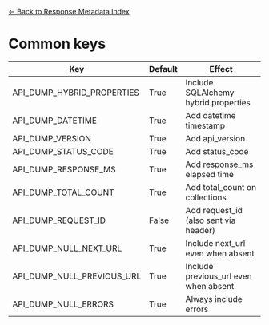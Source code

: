 [← Back to Response Metadata index](index.md)

# Common keys
Key | Default | Effect |
--- | --- | --- |
API_DUMP_HYBRID_PROPERTIES | True | Include SQLAlchemy hybrid properties |
API_DUMP_DATETIME | True | Add datetime timestamp |
API_DUMP_VERSION | True | Add api_version |
API_DUMP_STATUS_CODE | True | Add status_code |
API_DUMP_RESPONSE_MS | True | Add response_ms elapsed time |
API_DUMP_TOTAL_COUNT | True | Add total_count on collections |
API_DUMP_REQUEST_ID | False | Add request_id (also sent via header) |
API_DUMP_NULL_NEXT_URL | True | Include next_url even when absent |
API_DUMP_NULL_PREVIOUS_URL | True | Include previous_url even when absent |
API_DUMP_NULL_ERRORS | True | Always include errors |

